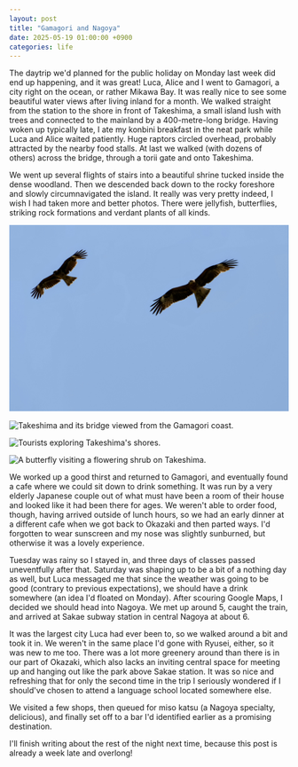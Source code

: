 ```yaml
---
layout: post
title: "Gamagori and Nagoya"
date: 2025-05-19 01:00:00 +0900
categories: life
---
```


The daytrip we'd planned for the public holiday on Monday last week did end up happening,
and it was great! Luca, Alice and I went to Gamagori, a city right on the ocean, or rather
Mikawa Bay. It was really nice to see some beautiful water views after living inland for a
month. We walked straight from the station to the shore in front of Takeshima, a small
island lush with trees and connected to the mainland by a 400-metre-long bridge. Having
woken up typically late, I ate my konbini breakfast in the neat park while Luca and Alice
waited patiently. Huge raptors circled overhead, probably attracted by the nearby food
stalls. At last we walked (with dozens of others) across the bridge, through a torii gate
and onto Takeshima.

We went up several flights of stairs into a beautiful shrine tucked
inside the dense woodland. Then we descended back down to the rocky foreshore and slowly 
circumnavigated the island. It really was very pretty indeed, I wish I had taken more and
better photos. There were jellyfish, butterflies, striking rock formations and verdant plants of
all kinds.

![Raptors flying against a blue sky.](/images/250505_gamagori-raptors.jpg)

![Takeshima and its bridge viewed from the Gamagori coast.](/images/250505_takeshima.jpg)

![Tourists exploring Takeshima's shores.](/images/250505_takeshima-shore.jpg)

![A butterfly visiting a flowering shrub on Takeshima.](/images/250505_takeshima-butterfly.jpg)

We worked up a good thirst and returned to Gamagori, and eventually found a cafe where we
could sit down to drink something. It was run by a very elderly Japanese couple out of what
must have been a room of their house and looked like it had been there for ages. We weren't
able to order food, though, having arrived outside of lunch hours, so we had an early dinner
at a different cafe when we got back to Okazaki and then parted ways. I'd forgotten to wear
sunscreen and my nose was slightly sunburned, but otherwise it was a lovely experience.

Tuesday was rainy so I stayed in, and three days of classes passed uneventfully after that.
Saturday was shaping up to be a bit of a nothing day as well, but Luca messaged me that since
the weather was going to be good (contrary to previous expectations), we should have a drink
somewhere (an idea I'd floated on Monday). After scouring Google Maps, I decided we should
head into Nagoya. We met up around 5, caught the train, and arrived at Sakae subway station
in central Nagoya at about 6.

It was the largest city Luca had ever been to, so we walked around a bit and took it in.
We weren't in the same place I'd gone with Ryusei, either, so it was new to me too.
There was a lot more greenery around than there is in our part of Okazaki, which also lacks
an inviting central space for meeting up and hanging out like the park above
Sakae station. It was so nice and refreshing that for only the second time in the trip I
seriously wondered if I should've chosen to attend a language school located somewhere else.

We visited a few shops, then queued for miso katsu (a Nagoya specialty, delicious), and
finally set off to a bar I'd identified earlier as a promising destination. 

I'll finish writing about the rest of the night next time, because this post is already a week
late and overlong!
